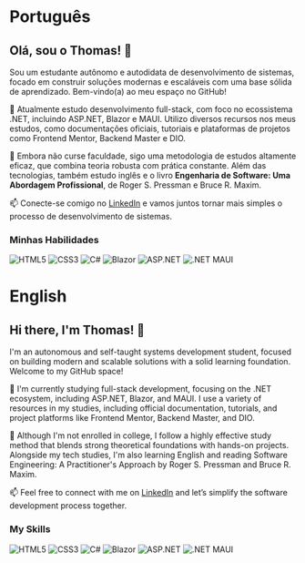 # Português

## Olá, sou o Thomas! 👋

Sou um estudante autônomo e autodidata de desenvolvimento de sistemas, focado em construir soluções modernas e escaláveis com uma base sólida de aprendizado. Bem-vindo(a) ao meu espaço no GitHub!

🔭 Atualmente estudo desenvolvimento full-stack, com foco no ecossistema .NET, incluindo ASP.NET, Blazor e MAUI. Utilizo diversos recursos nos meus estudos, como documentações oficiais, tutoriais e plataformas de projetos como Frontend Mentor, Backend Master e DIO.

🌱 Embora não curse faculdade, sigo uma metodologia de estudos altamente eficaz, que combina teoria robusta com prática constante. Além das tecnologias, também estudo inglês e o livro **Engenharia de Software: Uma Abordagem Profissional**, de Roger S. Pressman e Bruce R. Maxim.

📫 Conecte-se comigo no [LinkedIn](https://www.linkedin.com/in/thomasbrito-tb/) e vamos juntos tornar mais simples o processo de desenvolvimento de sistemas.

### Minhas Habilidades

![HTML5](https://img.shields.io/badge/HTML5-E34F26?style=for-the-badge&logo=html5&logoColor=white)
![CSS3](https://img.shields.io/badge/CSS3-1572B6?style=for-the-badge&logo=css&logoColor=white)
![C#](https://img.shields.io/badge/C%23-239120?style=for-the-badge&logo=c-sharp&logoColor=white)
![Blazor](https://img.shields.io/badge/Blazor-512BD4?style=for-the-badge&logo=blazor&logoColor=white)
![ASP.NET](https://img.shields.io/badge/ASP.NET-512BD4?style=for-the-badge&logo=dotnet&logoColor=white)
![.NET MAUI](https://img.shields.io/badge/.NET%20MAUI-512BD4?style=for-the-badge&logo=dotnet&logoColor=white)

# English

## Hi there, I'm Thomas! 👋

I'm an autonomous and self-taught systems development student, focused on building modern and scalable solutions with a solid learning foundation. Welcome to my GitHub space!

🔭 I'm currently studying full-stack development, focusing on the .NET ecosystem, including ASP.NET, Blazor, and MAUI. I use a variety of resources in my studies, including official documentation, tutorials, and project platforms like Frontend Mentor, Backend Master, and DIO.

🌱 Although I'm not enrolled in college, I follow a highly effective study method that blends strong theoretical foundations with hands-on projects. Alongside my tech studies, I'm also learning English and reading Software Engineering: A Practitioner's Approach by Roger S. Pressman and Bruce R. Maxim.

📫 Feel free to connect with me on [LinkedIn](https://www.linkedin.com/in/thomasbrito-tb/) and let’s simplify the software development process together.

### My Skills

![HTML5](https://img.shields.io/badge/HTML5-E34F26?style=for-the-badge&logo=html5&logoColor=white)
![CSS3](https://img.shields.io/badge/CSS3-1572B6?style=for-the-badge&logo=css&logoColor=white)
![C#](https://img.shields.io/badge/C%23-239120?style=for-the-badge&logo=c-sharp&logoColor=white)
![Blazor](https://img.shields.io/badge/Blazor-512BD4?style=for-the-badge&logo=blazor&logoColor=white)
![ASP.NET](https://img.shields.io/badge/ASP.NET-512BD4?style=for-the-badge&logo=dotnet&logoColor=white)
![.NET MAUI](https://img.shields.io/badge/.NET%20MAUI-512BD4?style=for-the-badge&logo=dotnet&logoColor=white)
